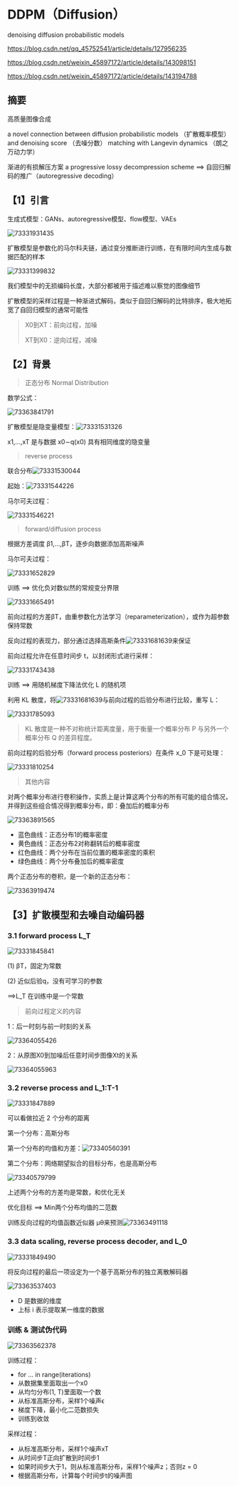 # DDPM（Diffusion）

denoising diffusion probabilistic models

https://blog.csdn.net/qq_45752541/article/details/127956235



https://blog.csdn.net/weixin_45897172/article/details/143098151

https://blog.csdn.net/weixin_45897172/article/details/143194788

## 摘要

高质量图像合成

a novel connection between diffusion probabilistic models （扩散概率模型） and denoising score （去噪分数） matching with Langevin dynamics （朗之万动力学）

渐进的有损解压方案 a progressive lossy decompression scheme ==> 自回归解码的推广（autoregressive decoding）

## 【1】引言

生成式模型：GANs、autoregressive模型、flow模型、VAEs

![73331931435](DDPM（Diffusion）.assets/1733319314358.png)

扩散模型是参数化的马尔科夫链，通过变分推断进行训练，在有限时间内生成与数据匹配的样本

![73331399832](DDPM（Diffusion）.assets/1733313998325.png)

我们模型中的无损编码长度，大部分都被用于描述难以察觉的图像细节

扩散模型的采样过程是一种渐进式解码，类似于自回归解码的比特排序，极大地拓宽了自回归模型的通常可能性

> X0到XT：前向过程，加噪
>
> XT到X0：逆向过程，减噪

## 【2】背景

> 正态分布 Normal Distribution

数学公式：

![73363841791](DDPM（Diffusion）.assets/1733638417910.png)

扩散模型是隐变量模型：![73331531326](DDPM（Diffusion）.assets/1733315313268.png)

x1,…,xT 是与数据 x0∼q(x0) 具有相同维度的隐变量

> reverse process

联合分布![73331530044](DDPM（Diffusion）.assets/1733315300447.png)

起始：![73331544226](DDPM（Diffusion）.assets/1733315442268.png)

马尔可夫过程：

![73331546221](DDPM（Diffusion）.assets/1733315462216.png)

> forward/diffusion process

根据方差调度 β1,…,βT，逐步向数据添加高斯噪声

马尔可夫过程：

![73331652829](DDPM（Diffusion）.assets/1733316528297.png)

训练 ==> 优化负对数似然的常规变分界限

![73331665491](DDPM（Diffusion）.assets/1733316654919.png)

前向过程的方差βT，由重参数化方法学习（reparameterization），或作为超参数保持常数

反向过程的表现力，部分通过选择高斯条件![73331681639](DDPM（Diffusion）.assets/1733316816399.png)来保证

前向过程允许在任意时间步 t，以封闭形式进行采样：

![73331743438](DDPM（Diffusion）.assets/1733317434389.png)



训练 ==> 用随机梯度下降法优化 L 的随机项

利用 KL 散度，将![73331681639](DDPM（Diffusion）.assets/1733316816399.png)与前向过程的后验分布进行比较，重写 L：

![73331785093](DDPM（Diffusion）.assets/1733317850939.png)

> KL 散度是一种不对称统计距离度量，用于衡量一个概率分布 P 与另外一个概率分布 Q 的差异程度。

前向过程的后验分布（forward process posteriors）在条件 x_0 下是可处理：

![73331810254](DDPM（Diffusion）.assets/1733318102546.png)

> 其他内容

对两个概率分布进行卷积操作，实质上是计算这两个分布的所有可能的组合情况，并得到这些组合情况得到概率分布，即：叠加后的概率分布

![73363891565](DDPM（Diffusion）.assets/1733638915652.png)

- 蓝色曲线：正态分布1的概率密度
- 黄色曲线：正态分布2对称翻转后的概率密度
- 红色曲线：两个分布在当前位置的概率密度的乘积
- 绿色曲线：两个分布叠加后的概率密度

两个正态分布的卷积，是一个新的正态分布：

![73363919474](DDPM（Diffusion）.assets/1733639194749.png)

## 【3】扩散模型和去噪自动编码器

### 3.1 forward process L_T

![73331845841](DDPM（Diffusion）.assets/1733318458413.png)

(1) βT，固定为常数

(2) 近似后验q，没有可学习的参数

==>L_T 在训练中是一个常数 

> 前向过程定义的内容

1：后一时刻与前一时刻的关系

![73364055426](DDPM（Diffusion）.assets/1733640554263.png)

2：从原图X0到加噪后任意时间步图像Xt的关系

![73364055963](DDPM（Diffusion）.assets/1733640559637.png)

### 3.2 reverse process and L_1:T-1

![73331847889](DDPM（Diffusion）.assets/1733318478896.png)

可以看做拉近 2 个分布的距离

第一个分布：高斯分布

第一个分布的均值和方差：![73340560391](DDPM（Diffusion）.assets/1733405603916.png)

第二个分布：网络期望拟合的目标分布，也是高斯分布

![73340579799](DDPM（Diffusion）.assets/1733405797998.png)

上述两个分布的方差均是常数，和优化无关

优化目标 ==> Min两个分布均值的二范数

训练反向过程的均值函数近似器 μθ来预测![73363491118](DDPM（Diffusion）.assets/1733634911184.png)

### 3.3 data scaling, reverse process decoder, and L_0

![73331849490](DDPM（Diffusion）.assets/1733318494900.png)

将反向过程的最后一项设定为一个基于高斯分布的独立离散解码器

![73363537403](DDPM（Diffusion）.assets/1733635374035.png)

- D 是数据的维度
- 上标 i 表示提取某一维度的数据

### 训练 & 测试伪代码

![73363562378](DDPM（Diffusion）.assets/1733635623785.png)

训练过程：

- for ... in range(iterations)
- 从数据集里面取出一个x0
- 从均匀分布(1, T)里面取一个数
- 从标准高斯分布，采样1个噪声ϵ
- 梯度下降，最小化二范数损失
- 训练到收敛

采样过程：

- 从标准高斯分布，采样1个噪声xT
- 从时间步T正向扩散到时间步1
- 如果时间步大于1，则从标准高斯分布，采样1个噪声z；否则z = 0
- 根据高斯分布，计算每个时间步t的噪声图





